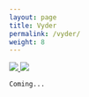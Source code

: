 ```yaml
---
layout: page
title: Vyder
permalink: /vyder/
weight: 8
---
```


<a href="https://vyder.vercel.app">
    <img src="{{ '/assets/img/vd/vyder-splash-art.png' | relative_url }}">
</a>

<img src="{{ '/assets/img/vd/vd-mustafar-ingame.png' | relative_url }}">

```
Coming...
```

